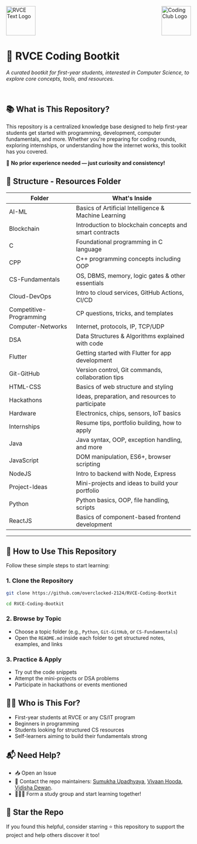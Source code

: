 <div style="display: flex; justify-content: space-between; align-items: center; margin-bottom: 30px;">
  <a href="https://rvce.edu.in" target="_blank" rel="noopener noreferrer" style="margin-right: 20px;">
    <picture>
      <source media="(prefers-color-scheme: dark)" srcset="https://github.com/overclocked-2124/RVCE-Coding-Bootkit/blob/main/gitAssets/RVCE_Logo_With_Text.png">
      <img src="https://github.com/overclocked-2124/RVCE-Coding-Bootkit/blob/main/gitAssets/RVCE_Logo_With_Text_Black.png" alt="RVCE Text Logo" height="80">
    </picture>
  </a>
  <a href="https://www.linkedin.com/company/coding-club-rvce/posts/?feedView=all" target="_blank" rel="noopener noreferrer" style="margin-left: 20px;"><img src="https://github.com/overclocked-2124/RVCE-Coding-Bootkit/blob/main/gitAssets/CCLogo_BG_Removed.png" alt="Coding Club Logo" height="80"></a>
</div>

# 🚀 RVCE Coding Bootkit

_A curated bootkit for first-year students, interested in Computer Science, to explore core concepts, tools, and resources._

<br>

## 📚 What is This Repository?

This repository is a centralized knowledge base designed to help first-year students get started with programming, development, computer fundamentals, and more. Whether you're preparing for coding rounds, exploring internships, or understanding how the internet works, this toolkit has you covered.

🧠 **No prior experience needed — just curiosity and consistency!**

## 📂 Structure - Resources Folder

| Folder                  | What's Inside                                           |
| ----------------------- | ------------------------------------------------------- |
| AI-ML                   | Basics of Artificial Intelligence & Machine Learning    |
| Blockchain              | Introduction to blockchain concepts and smart contracts |
| C                       | Foundational programming in C language                  |
| CPP                     | C++ programming concepts including OOP                  |
| CS-Fundamentals         | OS, DBMS, memory, logic gates & other essentials        |
| Cloud-DevOps            | Intro to cloud services, GitHub Actions, CI/CD          |
| Competitive-Programming | CP questions, tricks, and templates                     |
| Computer-Networks       | Internet, protocols, IP, TCP/UDP                        |
| DSA                     | Data Structures & Algorithms explained with code        |
| Flutter                 | Getting started with Flutter for app development        |
| Git-GitHub              | Version control, Git commands, collaboration tips       |
| HTML-CSS                | Basics of web structure and styling                     |
| Hackathons              | Ideas, preparation, and resources to participate        |
| Hardware                | Electronics, chips, sensors, IoT basics                 |
| Internships             | Resume tips, portfolio building, how to apply           |
| Java                    | Java syntax, OOP, exception handling, and more          |
| JavaScript              | DOM manipulation, ES6+, browser scripting               |
| NodeJS                  | Intro to backend with Node, Express                     |
| Project-Ideas           | Mini-projects and ideas to build your portfolio         |
| Python                  | Python basics, OOP, file handling, scripts              |
| ReactJS                 | Basics of component-based frontend development          |

---

## 🧭 How to Use This Repository

Follow these simple steps to start learning:

### 1. Clone the Repository

```bash
git clone https://github.com/overclocked-2124/RVCE-Coding-Bootkit
```

```bash
cd RVCE-Coding-Bootkit
```

### 2. Browse by Topic

-   Choose a topic folder (e.g., `Python`, `Git-GitHub`, or `CS-Fundamentals`)
-   Open the `README.md` inside each folder to get structured notes, examples, and links

### 3. Practice & Apply

-   Try out the code snippets
-   Attempt the mini-projects or DSA problems
-   Participate in hackathons or events mentioned

## 🧑‍💻 Who is This For?

-   First-year students at RVCE or any CS/IT program
-   Beginners in programming
-   Students looking for structured CS resources
-   Self-learners aiming to build their fundamentals strong

## 📬 Need Help?

-   📥 Open an Issue
-   📧 Contact the repo maintainers: [Sumukha Upadhyaya](mailto:sumukhaupadhyaya@gmail.com), [Vivaan Hooda](mailto:vivaan.hooda@gmail.com), [Vidisha Dewan](mailto:vidishadewan2020@gmail.com).
-   🧑‍🤝‍🧑 Form a study group and start learning together!

## 🌟 Star the Repo

If you found this helpful, consider starring ⭐ this repository to support the project and help others discover it too!
